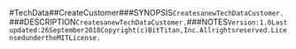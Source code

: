 #TechData##CreateCustomer###SYNOPSIS```CreatesanewTechDataCustomer.```###DESCRIPTION```CreatesanewTechDataCustomer.```###NOTES```Version:1.0Lastupdated:26September2018Copyright(c)BitTitan,Inc.Allrightsreserved.LicensedundertheMITLicense.```
